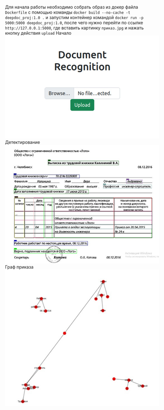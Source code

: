 Для начала работы необходимо собрать образ из докер файла `Dockerfile` с помощью команды `docker build --no-cache -t deepdoc_proj:1.0 .` и запустим контейнер командой `docker run -p 5000:5000 deepdoc_proj:1.0`, после чего нужно перейти по ссылке `http://127.0.0.1:5000`, где вставить картинку `приказ.jpg` и нажать кнопку действия `upload`
Начало
![главная](https://github.com/sheka00/ml_container/blob/main/%D0%B3%D0%BB%D0%B0%D0%B2%D0%BD%D0%B0%D1%8F.jpg)
Детектирование 
![детектирование элементов](https://github.com/sheka00/ml_container/blob/main/%D0%B4%D0%B5%D1%82%D0%B5%D0%BA%D1%82%D0%B8%D1%80%D0%BE%D0%B2%D0%B0%D0%BD%D0%B8%D0%B5%20%D1%8D%D0%BB%D0%B5%D0%BC%D0%B5%D0%BD%D1%82%D0%BE%D0%B2.jpg)
Граф приказа
![граф](https://github.com/sheka00/ml_container/blob/main/%D0%B3%D1%80%D0%B0%D1%84.jpg)
